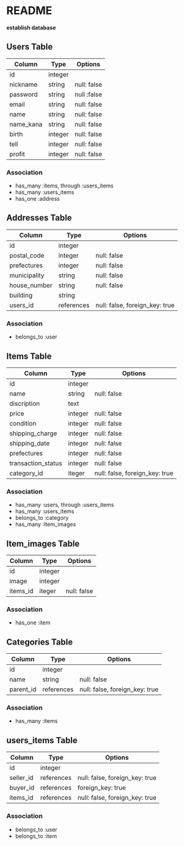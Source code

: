 # README

**establish database**

## Users Table
|Column|Type|Options|
|------|----|-------|
|id|integer||
|nickname|string|null: false|
|password|string|null :false|
|email|string|null: false|
|name|string|null: false|
|name_kana|string|null: false|
|birth|integer|null: false|
|tell|integer|null: false|
|profit|integer|null: false|
### Association
- has_many :items, through :users_items
- has_many :users_items
- has_one :address

## Addresses Table
|Column|Type|Options|
|------|----|-------|
|id|integer||
|postal_code|integer|null: false|
|prefectures|integer|null: false|
|municipality|string|null: false|
|house_number|string|null: false|
|building|string||
|users_id|references|null: false, foreign_key: true|

### Association
- belongs_to :user


## Items Table
|Column|Type|Options|
|------|----|-------|
|id|integer||
|name|string|null: false|
|discription|text||
|price|integer|null: false|
|condition|integer|null: false|
|shipping_charge|integer|null: false|
|shipping_date|integer|null: false|
|prefectures|integer|null: false|
|transaction_status|integer|null: false|
|category_id|iteger|null: false, foreign_key: true|
### Association
- has_many :users, through :users_items
- has_many :users_items
- belongs_to :category
- has_many :Item_images


## Item_images Table
|Column|Type|Options|
|------|----|-------|
|id|integer||
|image|integer||
|items_id|iteger|null: false|

### Association
- has_one :item


## Categories Table
|Column|Type|Options|
|------|----|-------|
|id|integer||
|name|string|null: false|
|parent_id|references|null: false, foreign_key: true|
### Association
- has_many :items


## users_items Table
|Column|Type|Options|
|------|----|-------|
|id|integer||
|seller_id|references|null: false, foreign_key: true|
|buyer_id|references|foreign_key: true|
|items_id|references|null: false, foreign_key: true|

### Association
- belongs_to :user
- belongs_to :item
